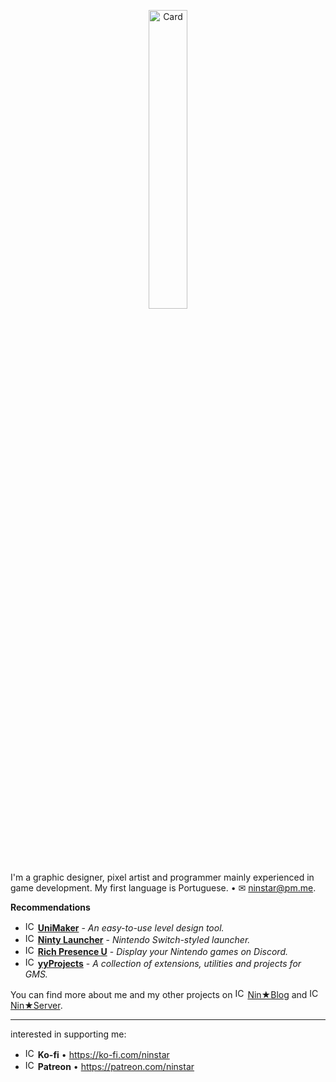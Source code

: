 <p align="center"><img alt="Card" src="https://i.imgur.com/D0k4DCf.png" width="35%"></p>

I'm a graphic designer, pixel artist and programmer mainly experienced in game development.  My first language is Portuguese. • ✉ [ninstar@pm.me](mailto:ninstar@pm.me).

**Recommendations**
- <img alt="ICO" src="https://i.imgur.com/TnFhaFd.png" width="16"> **[UniMaker](https://github.com/ninstar/UniMaker)** - *An easy-to-use level design tool.*
- <img alt="ICO" src="https://i.imgur.com/f6WRKFL.png" width="16"> **[Ninty Launcher](https://github.com/ninstar/Ninty-Launcher)** - *Nintendo Switch-styled launcher.*
- <img alt="ICO" src="https://i.imgur.com/fyDN9sd.png" width="16"> **[Rich Presence U](https://github.com/ninstar/Rich-Presence-U)** - *Display your Nintendo games on Discord.*
- <img alt="ICO" src="https://i.imgur.com/yaf2SCM.png" width="16"> **[yyProjects](https://github.com/ninstar/yyProjects)** - *A collection of extensions, utilities and projects for GMS.*

You can find more about me and my other projects on <img alt="ICO" src="https://i.imgur.com/iwt7xWP.png" height="16"> [Nin★Blog](https://ninstars.blogspot.com/) and <img alt="ICO" src="https://i.imgur.com/QQrn6ee.png" width="16"> [Nin★Server](https://invite.gg/ninstar).
___
interested in supporting me:

- <img alt="ICO" src="https://i.imgur.com/K7BG4X0.png" width="16"> **Ko-fi** • <https://ko-fi.com/ninstar>  
- <img alt="ICO" src="https://i.imgur.com/372bEWf.png" width="16"> **Patreon** • <https://patreon.com/ninstar>
